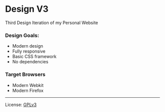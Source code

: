 # Design V3

Third Design Iteration of my Personal Website

### Design Goals:
 - Modern design
 - Fully responsive
 - Basic CSS framework
 - No dependencies

### Target Browsers
 - Modern Webkit
 - Modern Firefox

---
License: [GPLv3](https://www.gnu.org/licenses/gpl-3.0.en.html)